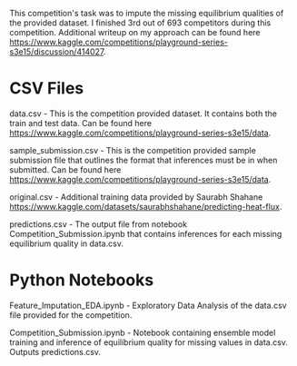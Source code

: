 This competition's task was to impute the missing equilibrium qualities of the provided dataset.  I finished 3rd out of 693 competitors during this competition.  Additional writeup on my approach can be found here https://www.kaggle.com/competitions/playground-series-s3e15/discussion/414027.

# CSV Files
data.csv - This is the competition provided dataset.  It contains both the train and test data.  Can be found here https://www.kaggle.com/competitions/playground-series-s3e15/data.

sample_submission.csv - This is the competition provided sample submission file that outlines the format that inferences must be in when submitted.  Can be found here https://www.kaggle.com/competitions/playground-series-s3e15/data.

original.csv - Additional training data provided by Saurabh Shahane https://www.kaggle.com/datasets/saurabhshahane/predicting-heat-flux.

predictions.csv - The output file from notebook Competition_Submission.ipynb that contains inferences for each missing equilibrium quality in data.csv.


# Python Notebooks

Feature_Imputation_EDA.ipynb - Exploratory Data Analysis of the data.csv file provided for the competition.

Competition_Submission.ipynb - Notebook containing ensemble model training and inference of equilibrium quality for missing values in data.csv.  Outputs predictions.csv.

